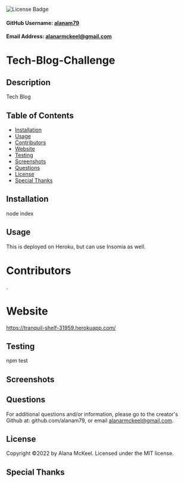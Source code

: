 
  ![License Badge](https://img.shields.io/badge/License-MIT-green.svg)

  #### GitHub Username: [alanam79](https://github.com/alanam79)

  #### Email Address: alanarmckeel@gmail.com

  # Tech-Blog-Challenge

  ## Description
  Tech Blog

  ## Table of Contents
  * [Installation](#installation)
  * [Usage](#usage)
  * [Contributors](#contributors)
  * [Website](#website)
  * [Testing](#testing)
  * [Screenshots](#screenshots)
  * [Questions](#questions)
  * [License](#license)
  * [Special Thanks](#special-thanks)

  ## Installation
  node index

  ## Usage
  This is deployed on Heroku, but can use Insomia as well.

  # Contributors
  .

  # Website
  https://tranquil-shelf-31959.herokuapp.com/

  ## Testing
  npm test

  ## Screenshots

  ## Questions
  For additional questions and/or information, please go to the creator's Github at: github.com/alanam79, or email alanarmckeel@gmail.com.


  ## License
  Copyright &copy;2022 by Alana McKeel.
  Licensed under the MIT license.

  ## Special Thanks
  